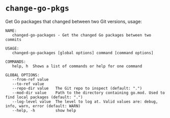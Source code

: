 # `change-go-pkgs`

Get Go packages that changed between two Git versions, usage:

    NAME:
       changed-go-packages - Get the changed Go packages between two commits
    
    USAGE:
       changed-go-packages [global options] command [command options]
    
    COMMANDS:
       help, h  Shows a list of commands or help for one command
    
    GLOBAL OPTIONS:
       --from-ref value
       --to-ref value
       --repo-dir value   The Git repo to inspect (default: ".")
       --mod-dir value    Path to the directory containing go.mod. Used to find local packages (default: ".")
       --log-level value  The level to log at. Valid values are: debug, info, warn, error (default: WARN)
       --help, -h         show help
